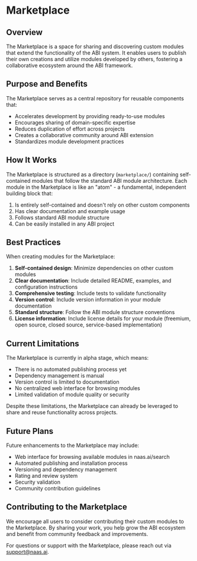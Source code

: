 # Marketplace

## Overview

The Marketplace is a space for sharing and discovering custom modules that extend the functionality of the ABI system. It enables users to publish their own creations and utilize modules developed by others, fostering a collaborative ecosystem around the ABI framework.

## Purpose and Benefits

The Marketplace serves as a central repository for reusable components that:

- Accelerates development by providing ready-to-use modules
- Encourages sharing of domain-specific expertise
- Reduces duplication of effort across projects
- Creates a collaborative community around ABI extension
- Standardizes module development practices

## How It Works

The Marketplace is structured as a directory (`marketplace/`) containing self-contained modules that follow the standard ABI module architecture. Each module in the Marketplace is like an "atom" - a fundamental, independent building block that:

1. Is entirely self-contained and doesn't rely on other custom components
2. Has clear documentation and example usage
3. Follows standard ABI module structure
4. Can be easily installed in any ABI project

## Best Practices

When creating modules for the Marketplace:

1. **Self-contained design**: Minimize dependencies on other custom modules
2. **Clear documentation**: Include detailed README, examples, and configuration instructions
3. **Comprehensive testing**: Include tests to validate functionality
4. **Version control**: Include version information in your module documentation
5. **Standard structure**: Follow the ABI module structure conventions
6. **License information**: Include license details for your module (freemium, open source, closed source, service-based implementation)

## Current Limitations

The Marketplace is currently in alpha stage, which means:

- There is no automated publishing process yet
- Dependency management is manual
- Version control is limited to documentation
- No centralized web interface for browsing modules 
- Limited validation of module quality or security

Despite these limitations, the Marketplace can already be leveraged to share and reuse functionality across projects.

## Future Plans

Future enhancements to the Marketplace may include:

- Web interface for browsing available modules in naas.ai/search
- Automated publishing and installation process
- Versioning and dependency management
- Rating and review system
- Security validation
- Community contribution guidelines

## Contributing to the Marketplace

We encourage all users to consider contributing their custom modules to the Marketplace. By sharing your work, you help grow the ABI ecosystem and benefit from community feedback and improvements.

For questions or support with the Marketplace, please reach out via [support@naas.ai](mailto:support@naas.ai).
